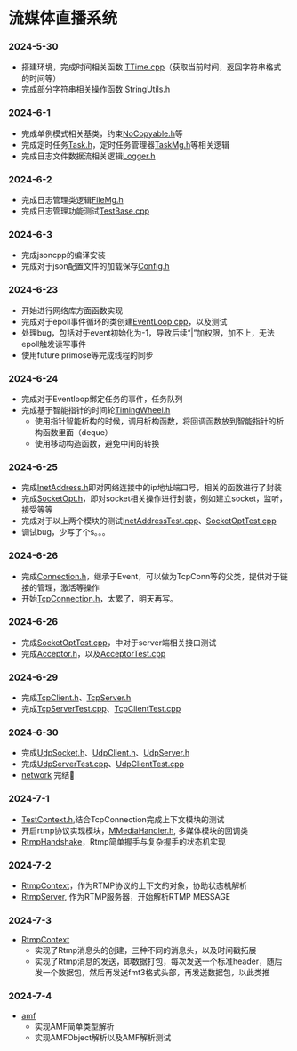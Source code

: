 <!--
 * @Author: Duanran 995122760@qq.com
 * @Date: 2024-06-30 18:27:36
 * @LastEditors: Duanran 995122760@qq.com
 * @LastEditTime: 2024-07-04 20:09:24
 * @FilePath: /VideoServer/readme.md
 * @Description: 
 * 
 * Copyright (c) 2024 by ${git_name_email}, All Rights Reserved. 
-->

# 流媒体直播系统
### 2024-5-30
- 搭建环境，完成时间相关函数 [TTime.cpp](src/base/TTime.cpp)（获取当前时间，返回字符串格式的时间等）
- 完成部分字符串相关操作函数 [StringUtils.h](src/base/StringUtils.h)
### 2024-6-1
- 完成单例模式相关基类，约束[NoCopyable.h](src/base/NoCopyable.h)等
- 完成定时任务[Task.h](src/base/Task.h)，定时任务管理器[TaskMg.h](src/base/TaskMg.h)等相关逻辑
- 完成日志文件数据流相关逻辑[Logger.h](src/base/Logger.h)
### 2024-6-2
- 完成日志管理类逻辑[FileMg.h](src/base/FileMg.h)
- 完成日志管理功能测试[TestBase.cpp](src/base/TestBase.cpp)
### 2024-6-3
- 完成jsoncpp的编译安装
- 完成对于json配置文件的加载保存[Config.h](src/base/Config.h)
### 2024-6-23
- 开始进行网络库方面函数实现
- 完成对于epoll事件循环的类创建[EventLoop.cpp](src/network/net/EventLoop.cpp)，以及测试
- 处理bug，包括对于event初始化为-1，导致后续“|”加权限，加不上，无法epoll触发读写事件
- 使用future primose等完成线程的同步
### 2024-6-24
- 完成对于Eventloop绑定任务的事件，任务队列 
- 完成基于智能指针的时间轮[TimingWheel.h](src/network/net/TimingWheel.h)
    - 使用指针智能析构的时候，调用析构函数，将回调函数放到智能指针的析构函数里面（deque）
    - 使用移动构造函数，避免中间的转换
### 2024-6-25
- 完成[InetAddress.h](src/network/base/InetAddress.h)即对网络连接中的ip地址端口号，相关的函数进行了封装
- 完成[SocketOpt.h](src/network/base/SocketOpt.h)，即对socket相关操作进行封装，例如建立socket，监听，接受等等
- 完成对于以上两个模块的测试[InetAddressTest.cpp](src/network/net/tests/InetAddressTest.cpp)、[SocketOptTest.cpp](src/network/net/tests/SocketOptTest.cpp)
- 调试bug，少写了个s。。。
### 2024-6-26
- 完成[Connection.h](src/network/net/Connection.h)，继承于Event，可以做为TcpConn等的父类，提供对于链接的管理，激活等操作
- 开始[TcpConnection.h](src/network/net/TcpConnection.h)，太累了，明天再写。
### 2024-6-26
- 完成[SocketOptTest.cpp](src/network/net/tests/SocketOptTest.cpp)，中对于server端相关接口测试
- 完成[Acceptor.h](src/network/net/Acceptor.h)，以及[AcceptorTest.cpp](src/network/net/tests/AcceptorTest.cpp)
### 2024-6-29
- 完成[TcpClient.h](src/network/TcpClient.h)、[TcpServer.h](src/network/TcpServer.h)
- 完成[TcpServerTest.cpp](src/network/net/tests/TcpServerTest.cpp)、[TcpClientTest.cpp](src/network/net/tests/TcpClientTest.cpp)
### 2024-6-30
- 完成[UdpSocket.h](src/network/net/UdpSocket.h)、[UdpClient.h](src/network/UdpClient.h)、[UdpServer.h](src/network/UdpServer.h)
- 完成[UdpServerTest.cpp](src/network/net/tests/UdpServerTest.cpp)、[UdpClientTest.cpp](src/network/net/tests/UdpClientTest.cpp)
- [network](src/network) 完结💐
### 2024-7-1
- [TestContext.h](src/network/TestContext.h),结合TcpConnection完成上下文模块的测试
- 开启rtmp协议实现模块，[MMediaHandler.h](src/mmedia/base/MMediaHandler.h), 多媒体模块的回调类
- [RtmpHandshake](src/mmedia/rtmp/RtmpHandshake.h)，Rtmp简单握手与复杂握手的状态机实现
### 2024-7-2
- [RtmpContext](src/mmedia/rtmp/RtmpContext.h)，作为RTMP协议的上下文的对象，协助状态机解析
- [RtmpServer](src/mmedia/rtmp/RtmpServer.cpp), 作为RTMP服务器，开始解析RTMP MESSAGE
### 2024-7-3
- [RtmpContext](src/mmedia/rtmp/RtmpContext.h)
    - 实现了Rtmp消息头的创建，三种不同的消息头，以及时间戳拓展
    - 实现了Rtmp消息的发送，即数据打包，每次发送一个标准header，随后发一个数据包，然后再发送fmt3格式头部，再发送数据包，以此类推
### 2024-7-4
- [amf](src/mmedia/rtmp/amf) 
    - 实现AMF简单类型解析
    - 实现AMFObject解析以及AMF解析测试